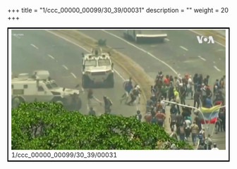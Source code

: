 +++
title = "1/ccc_00000_00099/30_39/00031"
description = ""
weight = 20
+++

<table style="border:2px solid black;max-width:800px;max-height:800px;" 
><tr><td>
<img class="center-fit-jpg"
src="/jpg_/aaa_20190430_NxaOmWaI8sI_00030.jpg">
1/ccc_00000_00099/30_39/00031
</img></td></tr></table>
